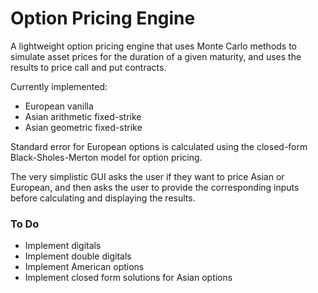 # Option Pricing Engine

A lightweight option pricing engine that uses Monte Carlo methods to simulate asset prices for the duration of a given maturity, and uses the results to price call and put contracts. 

Currently implemented:
- European vanilla
- Asian arithmetic fixed-strike
- Asian geometric fixed-strike 

Standard error for European options is calculated using the closed-form Black-Sholes-Merton model for option pricing. 

The very simplistic GUI asks the user if they want to price Asian or European, and then asks the user to provide the corresponding inputs before calculating and displaying the results. 

### To Do

- Implement digitals
- Implement double digitals
- Implement American options
- Implement closed form solutions for Asian options

